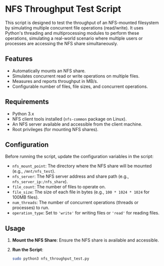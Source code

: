 # NFS Throughput Test Script

This script is designed to test the throughput of an NFS-mounted filesystem by simulating multiple concurrent file operations (read/write). It uses Python's threading and multiprocessing modules to perform these operations, simulating a real-world scenario where multiple users or processes are accessing the NFS share simultaneously.

## Features

- Automatically mounts an NFS share.
- Simulates concurrent read or write operations on multiple files.
- Measures and reports throughput in MB/s.
- Configurable number of files, file sizes, and concurrent operations.

## Requirements

- Python 3.x
- NFS client tools installed (`nfs-common` package on Linux).
- An NFS server available and accessible from the client machine.
- Root privileges (for mounting NFS shares).

## Configuration

Before running the script, update the configuration variables in the script:

- `nfs_mount_point`: The directory where the NFS share will be mounted (e.g., `/mnt/nfs_test`).
- `nfs_server`: The NFS server address and share path (e.g., `nfs_server_ip:/nfs_share`).
- `file_count`: The number of files to operate on.
- `file_size`: The size of each file in bytes (e.g., `100 * 1024 * 1024` for 100MB files).
- `num_threads`: The number of concurrent operations (threads or processes) to run.
- `operation_type`: Set to `'write'` for writing files or `'read'` for reading files.

## Usage

1. **Mount the NFS Share**: Ensure the NFS share is available and accessible.

2. **Run the Script**:

   ```bash
   sudo python3 nfs_throughput_test.py

